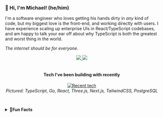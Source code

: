 <h3>👋 Hi, I'm Michael! (he/him)</h3>

<p>
  I'm a software engineer who loves getting his hands dirty in <em>any</em> kind of code, but my biggest love is the front-end, and working directly with users. I have 
  experience scaling up enterprise UIs in React/TypeScript codebases, and am happy to talk your ear off about why TypeScript is both the greatest and worst thing in the world. 
</p>

<p>
  <i>The internet should be for everyone.</i>
</p>

<div align="center">  
  <a href="https://www.linkedin.com/in/michael-eric-smith/">
    <img src="https://img.shields.io/badge/%20-Check%20out%20my%20LinkedIn-black?color=14171A&labelColor=0e76a8&logo=linkedin&logoColor=ffffff" />
  </a>
    
  <a href="mailto:michael-eric-smith@pm.me">
    <img src="https://img.shields.io/badge/%20-Send%20me%20an%20email-black?color=14171A&labelColor=D44638&logo=maildotru&logoColor=ffffff" />
  </a>
</div>
&nbsp;

<!--GitHub doesn't support <figure> and <figcaption> elements, sadly. It strips them right out.-->
<h4 align="center">Tech I've been building with recently</h4>
<div align="center">
  <div>
  <a href="https://skillicons.dev">
    <img
      src="https://skillicons.dev/icons?i=ts,go,react,threejs,nextjs,tailwind,postgres&perline=9"
      alt="Recent tech"
    />
  </a>
  </div>

  <i>
    Pictured: TypeScript, Go, React, Three.js, Next.js, TailwindCSS, PostgreSQL
  </i>
</div>

&nbsp;
<details>
  <summary><b>🤠Fun Facts</b></summary>
  <p>
    Lately I've been using my programming skills to make games and interactive media. I'm also a fan of
    <a href="https://devon.lol/blog/the-old-web/">the non-commercial web</a> and want to do my part in making 
    the internet weird again. I have a lot of love and respect for communities like <a href="https://sadgrl.online/">Sadgrl.online</a> that aim
    to help bring back what used to make the 'net so special.
    If you're interested at all, <a href="https://sadgrl.online/cyberspace/internet-manifesto">their manifesto's</a> a really good place to start.
  </p>
</details>


